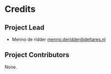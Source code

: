 Credits
=======

Project Lead
----------------

* Menno de ridder <menno.deridder@deltares.nl>

Project Contributors
------------

None.

